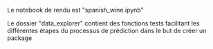 Le notebook de rendu est "spanish_wine.ipynb"

Le dossier "data_explorer" contient des fonctions tests facilitant les différentes étapes du processus de prédiction dans le but de créer un package
